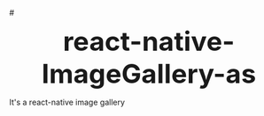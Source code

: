 #<p align="center"><b style={font-size:30px;}><font size="+30">react-native-ImageGallery-as</font></b><br></p>
It's a react-native image gallery
